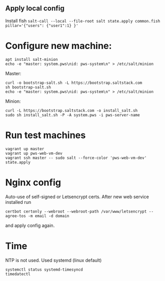## Apply local config

Install fish
`salt-call --local --file-root salt state.apply common.fish pillar='{"users": {"user1":1} }'`

# Configure new machine:
```
apt install salt-minion
echo -e "master: system.pws\nid: pws-system\n" > /etc/salt/minion
```
Master:
```
curl -o bootstrap-salt.sh -L https://bootstrap.saltstack.com
sh bootstrap-salt.sh
echo -e "master: system.pws\nid: pws-system\n" > /etc/salt/minion
```
Minion:
```
curl -L https://bootstrap.saltstack.com -o install_salt.sh
sudo sh install_salt.sh -P -A system.pws -i pws-server-name
```

# Run test machines
```
vagrant up master
vagrant up pws-web-vm-dev
vagrant ssh master -- sudo salt --force-color 'pws-web-vm-dev' state.apply
```

# Nginx config
Auto-use of self-signed or Letsencrypt certs. After new web service installed run
```
certbot certonly --webroot --webroot-path /var/www/letsencrypt --agree-tos -m email -d domain
```
and apply config again.

# Time
NTP is not used. Used systemd (linux default)
```
systemctl status systemd-timesyncd
timedatectl
```
